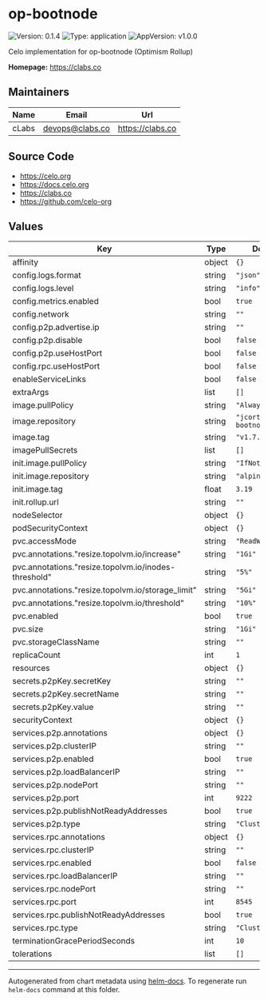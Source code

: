 # op-bootnode

![Version: 0.1.4](https://img.shields.io/badge/Version-0.1.4-informational?style=flat-square) ![Type: application](https://img.shields.io/badge/Type-application-informational?style=flat-square) ![AppVersion: v1.0.0](https://img.shields.io/badge/AppVersion-v1.0.0-informational?style=flat-square)

Celo implementation for op-bootnode (Optimism Rollup)

**Homepage:** <https://clabs.co>

## Maintainers

| Name | Email | Url |
| ---- | ------ | --- |
| cLabs | <devops@clabs.co> | <https://clabs.co> |

## Source Code

* <https://celo.org>
* <https://docs.celo.org>
* <https://clabs.co>
* <https://github.com/celo-org>

## Values

| Key | Type | Default | Description |
|-----|------|---------|-------------|
| affinity | object | `{}` |  |
| config.logs.format | string | `"json"` |  |
| config.logs.level | string | `"info"` |  |
| config.metrics.enabled | bool | `true` |  |
| config.network | string | `""` |  |
| config.p2p.advertise.ip | string | `""` |  |
| config.p2p.disable | bool | `false` |  |
| config.p2p.useHostPort | bool | `false` |  |
| config.rpc.useHostPort | bool | `false` |  |
| enableServiceLinks | bool | `false` |  |
| extraArgs | list | `[]` |  |
| image.pullPolicy | string | `"Always"` |  |
| image.repository | string | `"jcortejoso/op-bootnode"` |  |
| image.tag | string | `"v1.7.4"` |  |
| imagePullSecrets | list | `[]` |  |
| init.image.pullPolicy | string | `"IfNotPresent"` |  |
| init.image.repository | string | `"alpine"` |  |
| init.image.tag | float | `3.19` |  |
| init.rollup.url | string | `""` |  |
| nodeSelector | object | `{}` |  |
| podSecurityContext | object | `{}` |  |
| pvc.accessMode | string | `"ReadWriteOnce"` |  |
| pvc.annotations."resize.topolvm.io/increase" | string | `"1Gi"` |  |
| pvc.annotations."resize.topolvm.io/inodes-threshold" | string | `"5%"` |  |
| pvc.annotations."resize.topolvm.io/storage_limit" | string | `"5Gi"` |  |
| pvc.annotations."resize.topolvm.io/threshold" | string | `"10%"` |  |
| pvc.enabled | bool | `true` |  |
| pvc.size | string | `"1Gi"` |  |
| pvc.storageClassName | string | `""` |  |
| replicaCount | int | `1` |  |
| resources | object | `{}` |  |
| secrets.p2pKey.secretKey | string | `""` |  |
| secrets.p2pKey.secretName | string | `""` |  |
| secrets.p2pKey.value | string | `""` |  |
| securityContext | object | `{}` |  |
| services.p2p.annotations | object | `{}` |  |
| services.p2p.clusterIP | string | `""` |  |
| services.p2p.enabled | bool | `true` |  |
| services.p2p.loadBalancerIP | string | `""` |  |
| services.p2p.nodePort | string | `""` |  |
| services.p2p.port | int | `9222` |  |
| services.p2p.publishNotReadyAddresses | bool | `true` |  |
| services.p2p.type | string | `"ClusterIP"` |  |
| services.rpc.annotations | object | `{}` |  |
| services.rpc.clusterIP | string | `""` |  |
| services.rpc.enabled | bool | `false` |  |
| services.rpc.loadBalancerIP | string | `""` |  |
| services.rpc.nodePort | string | `""` |  |
| services.rpc.port | int | `8545` |  |
| services.rpc.publishNotReadyAddresses | bool | `true` |  |
| services.rpc.type | string | `"ClusterIP"` |  |
| terminationGracePeriodSeconds | int | `10` |  |
| tolerations | list | `[]` |  |

----------------------------------------------
Autogenerated from chart metadata using [helm-docs](https://github.com/norwoodj/helm-docs). To regenerate run `helm-docs` command at this folder.
